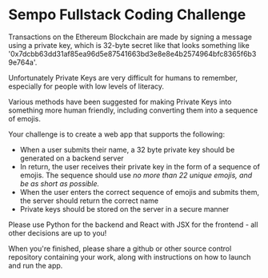 # Sempo Fullstack Coding Challenge

Transactions on the Ethereum Blockchain are made by signing a message using a private key, which is 32-byte secret like that looks something like '0x7dcbb63dd31af85ea96d5e87541663bd3e8e8e4b2574964bfc8365f6b39e764a'. 

Unfortunately Private Keys are very difficult for humans to remember, especially for people with low levels of literacy.

Various methods have been suggested for making Private Keys into something more human friendly, including converting them into a sequence of emojis.

Your challenge is to create a web app that supports the following:
- When a user submits their name, a 32 byte private key should be generated on a backend server
- In return, the user receives their private key in the form of a sequence of emojis. The sequence should use _no more than 22 unique emojis, and be as short as possible._
- When the user enters the correct sequence of emojis and submits them, the server should return the correct name
- Private keys should be stored on the server in a secure manner

Please use Python for the backend and React with JSX for the frontend - all other decisions are up to you!

When you're finished, please share a github or other source control repository containing your work, along with instructions on how to launch and run the app.


